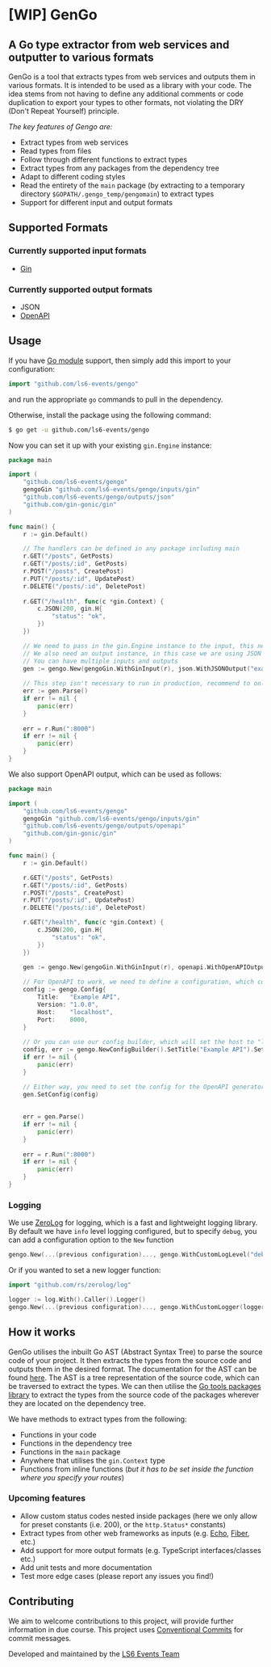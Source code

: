 # [WIP] GenGo
## A Go type extractor from web services and outputter to various formats

GenGo is a tool that extracts types from web services and outputs them in various formats. It is intended to be used as a library with your code. The idea stems from not having to define any additional comments or code duplication to export your types to other formats, not violating the DRY (Don't Repeat Yourself) principle.

*The key features of Gengo are:*
* Extract types from web services
* Read types from files
* Follow through different functions to extract types
* Extract types from any packages from the dependency tree
* Adapt to different coding styles
* Read the entirety of the `main` package (by extracting to a temporary directory `$GOPATH/.gengo_temp/gengomain`) to extract types
* Support for different input and output formats

## Supported Formats

### Currently supported input formats
* [Gin](https://www.github.com/gin-gonic/gin)
### Currently supported output formats
* JSON
* [OpenAPI](https://www.openapis.org/)

## Usage
If you have [Go module](https://github.com/golang/go/wiki/Modules) support, then simply add this import to your configuration:
```go
import "github.com/ls6-events/gengo"
```
and run the appropriate `go` commands to pull in the dependency.

Otherwise, install the package using the following command:
```bash
$ go get -u github.com/ls6-events/gengo
```

Now you can set it up with your existing `gin.Engine` instance:
```go
package main

import (
	"github.com/ls6-events/gengo"
	gengoGin "github.com/ls6-events/gengo/inputs/gin"
	"github.com/ls6-events/gengo/outputs/json"
	"github.com/gin-gonic/gin"
)

func main() {
	r := gin.Default()

	// The handlers can be defined in any package including main
	r.GET("/posts", GetPosts)
	r.GET("/posts/:id", GetPosts)
	r.POST("/posts", CreatePost)
	r.PUT("/posts/:id", UpdatePost)
	r.DELETE("/posts/:id", DeletePost)
	
	r.GET("/health", func(c *gin.Context) {
        c.JSON(200, gin.H{
            "status": "ok",
        })
    })

	// We need to pass in the gin.Engine instance to the input, this needs to be done before Parse()
	// We also need an output instance, in this case we are using JSON
	// You can have multiple inputs and outputs
	gen := gengo.New(gengoGin.WithGinInput(r), json.WithJSONOutput("example.json"))
	
	// This step isn't necessary to run in production, recommend to only run in development
	err := gen.Parse()
	if err != nil {
		panic(err)
	}
	
	err = r.Run(":8000")
	if err != nil {
		panic(err)
	}
}
```

We also support OpenAPI output, which can be used as follows:
```go
package main

import (
	"github.com/ls6-events/gengo"
	gengoGin "github.com/ls6-events/gengo/inputs/gin"
	"github.com/ls6-events/gengo/outputs/openapi"
	"github.com/gin-gonic/gin"
)

func main() {
	r := gin.Default()

	r.GET("/posts", GetPosts)
	r.GET("/posts/:id", GetPosts)
	r.POST("/posts", CreatePost)
	r.PUT("/posts/:id", UpdatePost)
	r.DELETE("/posts/:id", DeletePost)

	r.GET("/health", func(c *gin.Context) {
		c.JSON(200, gin.H{
			"status": "ok",
		})
	})
	
	gen := gengo.New(gengoGin.WithGinInput(r), openapi.WithOpenAPIOutput("openapi.yaml"))

	// For OpenAPI to work, we need to define a configuration, which contains the title, version and description amongst other important information
	config := gengo.Config{
		Title:   "Example API",
		Version: "1.0.0",
		Host:    "localhost",
		Port:    8000,
	}
	
	// Or you can use our config builder, which will set the host to "localhost" by default, and will validate the configuration to test if it is valid.
	config, err := gengo.NewConfigBuilder().SetTitle("Example API").SetVersion("1.0.0").SetPort(8000).SetSecure(false).Build()
	if err != nil {
		panic(err)
	}

	// Either way, you need to set the config for the OpenAPI generator to use
	gen.SetConfig(config)
	
	
	err = gen.Parse()
	if err != nil {
		panic(err)
	}
	
	err = r.Run(":8000")
	if err != nil {
		panic(err)
	}
}
```
### Logging
We use [ZeroLog](https://www.github.com/rs/zerolog) for logging, which is a fast and lightweight logging library. By default we have `info` level logging configured, but to specify `debug`, you can add a configuration option to the `New` function
```go
gengo.New(...(previous configuration)..., gengo.WithCustomLogLevel("debug"))
```

Or if you wanted to set a new logger function:
```go
import "github.com/rs/zerolog/log"

logger := log.With().Caller().Logger()
gengo.New(...(previous configuration)..., gengo.WithCustomLogger(logger))
```

## How it works

GenGo utilises the inbuilt Go AST (Abstract Syntax Tree) to parse the source code of your project. It then extracts the types from the source code and outputs them in the desired format. The documentation for the AST can be found [here](https://golang.org/pkg/go/ast/). The AST is a tree representation of the source code, which can be traversed to extract the types. We can then utilise the [Go tools packages library](https://pkg.go.dev/golang.org/x/tools/go/packages) to extract the types from the source code of the packages wherever they are located on the dependency tree.

We have methods to extract types from the following:
* Functions in your code
* Functions in the dependency tree
* Functions in the `main` package
* Anywhere that utilises the `gin.Context` type
* Functions from inline functions (_but it has to be set inside the function where you specify your routes_)

### Upcoming features
* Allow custom status codes nested inside packages (here we only allow for preset constants (i.e. 200), or the `http.Status*` constants)
* Extract types from other web frameworks as inputs (e.g. [Echo](https://github.com/labstack/echo), [Fiber](https://github.com/gofiber/fiber), etc.)
* Add support for more output formats (e.g. TypeScript interfaces/classes etc.)
* Add unit tests and more documentation
* Test more edge cases (please report any issues you find!)

## Contributing
We aim to welcome contributions to this project, will provide further information in due course.
This project uses [Conventional Commits](https://www.conventionalcommits.org/en/v1.0.0/) for commit messages.

Developed and maintained by the [LS6 Events Team](https://www.ls6.events)